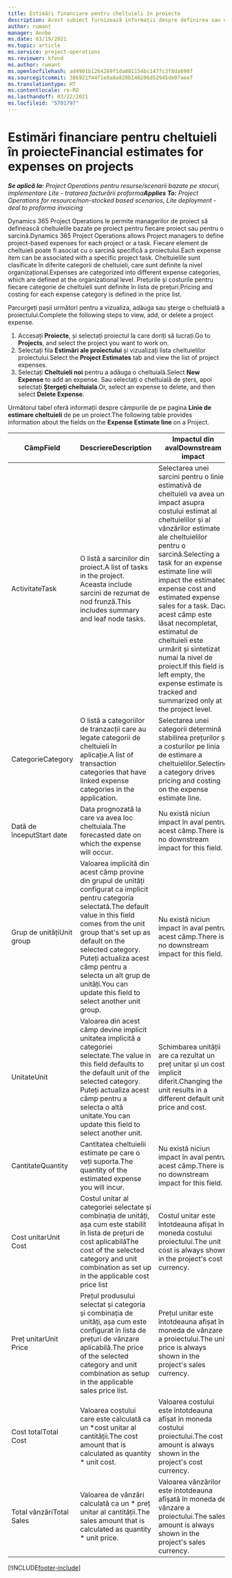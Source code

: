 ```yaml
---
title: Estimări financiare pentru cheltuieli în proiecte
description: Acest subiect furnizează informații despre definirea sau estimarea cheltuielilor bazate pe proiecte.
author: rumant
manager: Annbe
ms.date: 03/19/2021
ms.topic: article
ms.service: project-operations
ms.reviewer: kfend
ms.author: rumant
ms.openlocfilehash: ad4901b1264289f1da881154bc147fc3f8da698f
ms.sourcegitcommit: 386921f44f1e9a8a828b140206d52945de07aee7
ms.translationtype: HT
ms.contentlocale: ro-RO
ms.lasthandoff: 03/22/2021
ms.locfileid: "5701797"
---
```

# <a name="financial-estimates-for-expenses-on-projects"></a><span data-ttu-id="02a63-103">Estimări financiare pentru cheltuieli în proiecte</span><span class="sxs-lookup"><span data-stu-id="02a63-103">Financial estimates for expenses on projects</span></span>
<span data-ttu-id="02a63-104">_**Se aplică la:** Project Operations pentru resurse/scenarii bazate pe stocuri, implementare Lite - tratarea facturării proforma_</span><span class="sxs-lookup"><span data-stu-id="02a63-104">_**Applies To:** Project Operations for resource/non-stocked based scenarios, Lite deployment - deal to proforma invoicing_</span></span>

<span data-ttu-id="02a63-105">Dynamics 365 Project Operations le permite managerilor de proiect să definească cheltuielile bazate pe proiect pentru fiecare proiect sau pentru o sarcină.</span><span class="sxs-lookup"><span data-stu-id="02a63-105">Dynamics 365 Project Operations allows Project managers to define project-based expenses for each project or a task.</span></span> <span data-ttu-id="02a63-106">Fiecare element de cheltuieli poate fi asociat cu o sarcină specifică a proiectului.</span><span class="sxs-lookup"><span data-stu-id="02a63-106">Each expense item can be associated with a specific project task.</span></span> <span data-ttu-id="02a63-107">Cheltuielile sunt clasificate în diferite categorii de cheltuieli, care sunt definite la nivel organizațional.</span><span class="sxs-lookup"><span data-stu-id="02a63-107">Expenses are categorized into different expense categories, which are defined at the organizational level.</span></span> <span data-ttu-id="02a63-108">Prețurile și costurile pentru fiecare categorie de cheltuieli sunt definite în lista de prețuri.</span><span class="sxs-lookup"><span data-stu-id="02a63-108">Pricing and costing for each expense category is defined in the price list.</span></span> 

<span data-ttu-id="02a63-109">Parcurgeți pașii următori pentru a vizualiza, adăuga sau șterge o cheltuială a proiectului.</span><span class="sxs-lookup"><span data-stu-id="02a63-109">Complete the following steps to view, add, or delete a project expense.</span></span>

1. <span data-ttu-id="02a63-110">Accesați **Proiecte**, și selectați proiectul la care doriți să lucrați.</span><span class="sxs-lookup"><span data-stu-id="02a63-110">Go to **Projects**, and select the project you want to work on.</span></span>
2. <span data-ttu-id="02a63-111">Selectați fila **Estimări ale proiectului** și vizualizați lista cheltuielilor proiectului.</span><span class="sxs-lookup"><span data-stu-id="02a63-111">Select the **Project Estimates** tab and view the list of project expenses.</span></span>
3. <span data-ttu-id="02a63-112">Selectați **Cheltuieli noi** pentru a adăuga o cheltuială.</span><span class="sxs-lookup"><span data-stu-id="02a63-112">Select **New Expense** to add an expense.</span></span> <span data-ttu-id="02a63-113">Sau selectați o cheltuială de șters, apoi selectați **Ștergeți cheltuiala**.</span><span class="sxs-lookup"><span data-stu-id="02a63-113">Or, select an expense to delete, and then select **Delete Expense**.</span></span>

<span data-ttu-id="02a63-114">Următorul tabel oferă informații despre câmpurile de pe pagina **Linie de estimare cheltuieli** de pe un proiect.</span><span class="sxs-lookup"><span data-stu-id="02a63-114">The following table provides information about the fields on the **Expense Estimate line** on a Project.</span></span> 

| <span data-ttu-id="02a63-115">**Câmp**</span><span class="sxs-lookup"><span data-stu-id="02a63-115">**Field**</span></span> | <span data-ttu-id="02a63-116">**Descriere**</span><span class="sxs-lookup"><span data-stu-id="02a63-116">**Description**</span></span> | <span data-ttu-id="02a63-117">**Impactul din aval**</span><span class="sxs-lookup"><span data-stu-id="02a63-117">**Downstream impact**</span></span> |
| --- | --- | --- |
| <span data-ttu-id="02a63-118">Activitate</span><span class="sxs-lookup"><span data-stu-id="02a63-118">Task</span></span> | <span data-ttu-id="02a63-119">O listă a sarcinilor din proiect.</span><span class="sxs-lookup"><span data-stu-id="02a63-119">A list of tasks in the project.</span></span> <span data-ttu-id="02a63-120">Aceasta include sarcini de rezumat de nod frunză.</span><span class="sxs-lookup"><span data-stu-id="02a63-120">This includes summary and leaf node tasks.</span></span> | <span data-ttu-id="02a63-121">Selectarea unei sarcini pentru o linie estimativă de cheltuieli va avea un impact asupra costului estimat al cheltuielilor și al vânzărilor estimate ale cheltuielilor pentru o sarcină.</span><span class="sxs-lookup"><span data-stu-id="02a63-121">Selecting a task for an expense estimate line will impact the estimated expense cost and estimated expense sales for a task.</span></span> <span data-ttu-id="02a63-122">Dacă acest câmp este lăsat necompletat, estimatul de cheltuieli este urmărit și sintetizat numai la nivel de proiect.</span><span class="sxs-lookup"><span data-stu-id="02a63-122">If this field is left empty, the expense estimate is tracked and summarized only at the project level.</span></span> |
| <span data-ttu-id="02a63-123">Categorie</span><span class="sxs-lookup"><span data-stu-id="02a63-123">Category</span></span> | <span data-ttu-id="02a63-124">O listă a categoriilor de tranzacții care au legate categorii de cheltuieli în aplicație.</span><span class="sxs-lookup"><span data-stu-id="02a63-124">A list of transaction categories that have linked expense categories in the application.</span></span> | <span data-ttu-id="02a63-125">Selectarea unei categorii determină stabilirea prețurilor și a costurilor pe linia de estimare a cheltuielilor.</span><span class="sxs-lookup"><span data-stu-id="02a63-125">Selecting a category drives pricing and costing on the expense estimate line.</span></span> |
| <span data-ttu-id="02a63-126">Dată de început</span><span class="sxs-lookup"><span data-stu-id="02a63-126">Start date</span></span> | <span data-ttu-id="02a63-127">Data prognozată la care va avea loc cheltuiala.</span><span class="sxs-lookup"><span data-stu-id="02a63-127">The forecasted date on which the expense will occur.</span></span> | <span data-ttu-id="02a63-128">Nu există niciun impact în aval pentru acest câmp.</span><span class="sxs-lookup"><span data-stu-id="02a63-128">There is no downstream impact for this field.</span></span> |
| <span data-ttu-id="02a63-129">Grup de unități</span><span class="sxs-lookup"><span data-stu-id="02a63-129">Unit group</span></span> | <span data-ttu-id="02a63-130">Valoarea implicită din acest câmp provine din grupul de unități configurat ca implicit pentru categoria selectată.</span><span class="sxs-lookup"><span data-stu-id="02a63-130">The default value in this field comes from the unit group that's set up as default on the selected category.</span></span> <span data-ttu-id="02a63-131">Puteți actualiza acest câmp pentru a selecta un alt grup de unități.</span><span class="sxs-lookup"><span data-stu-id="02a63-131">You can update this field to select another unit group.</span></span> | <span data-ttu-id="02a63-132">Nu există niciun impact în aval pentru acest câmp.</span><span class="sxs-lookup"><span data-stu-id="02a63-132">There is no downstream impact for this field.</span></span> |
| <span data-ttu-id="02a63-133">Unitate</span><span class="sxs-lookup"><span data-stu-id="02a63-133">Unit</span></span> | <span data-ttu-id="02a63-134">Valoarea din acest câmp devine implicit unitatea implicită a categoriei selectate.</span><span class="sxs-lookup"><span data-stu-id="02a63-134">The value in this field defaults to the default unit of the selected category.</span></span> <span data-ttu-id="02a63-135">Puteți actualiza acest câmp pentru a selecta o altă unitate.</span><span class="sxs-lookup"><span data-stu-id="02a63-135">You can update this field to select another unit.</span></span> | <span data-ttu-id="02a63-136">Schimbarea unității are ca rezultat un preț unitar și un cost implicit diferit.</span><span class="sxs-lookup"><span data-stu-id="02a63-136">Changing the unit results in a different default unit price and cost.</span></span> |
| <span data-ttu-id="02a63-137">Cantitate</span><span class="sxs-lookup"><span data-stu-id="02a63-137">Quantity</span></span> | <span data-ttu-id="02a63-138">Cantitatea cheltuielii estimate pe care o veți suporta.</span><span class="sxs-lookup"><span data-stu-id="02a63-138">The quantity of the estimated expense you will incur.</span></span> | <span data-ttu-id="02a63-139">Nu există niciun impact în aval pentru acest câmp.</span><span class="sxs-lookup"><span data-stu-id="02a63-139">There is no downstream impact for this field.</span></span> |
| <span data-ttu-id="02a63-140">Cost unitar</span><span class="sxs-lookup"><span data-stu-id="02a63-140">Unit Cost</span></span> | <span data-ttu-id="02a63-141">Costul unitar al categoriei selectate și combinația de unități, așa cum este stabilit în lista de prețuri de cost aplicabilă</span><span class="sxs-lookup"><span data-stu-id="02a63-141">The cost of the selected category and unit combination as set up in the applicable cost price list</span></span> | <span data-ttu-id="02a63-142">Costul unitar este întotdeauna afișat în moneda costului proiectului.</span><span class="sxs-lookup"><span data-stu-id="02a63-142">The unit cost is always shown in the project's cost currency.</span></span> |
| <span data-ttu-id="02a63-143">Preț unitar</span><span class="sxs-lookup"><span data-stu-id="02a63-143">Unit Price</span></span> | <span data-ttu-id="02a63-144">Prețul produsului selectat și categoria și combinația de unități, așa cum este configurat în lista de prețuri de vânzare aplicabilă.</span><span class="sxs-lookup"><span data-stu-id="02a63-144">The price of the selected category and unit combination as setup in the applicable sales price list.</span></span> | <span data-ttu-id="02a63-145">Prețul unitar este întotdeauna afișat în moneda de vânzare a proiectului.</span><span class="sxs-lookup"><span data-stu-id="02a63-145">The unit price is always shown in the project's sales currency.</span></span> |
| <span data-ttu-id="02a63-146">Cost total</span><span class="sxs-lookup"><span data-stu-id="02a63-146">Total Cost</span></span> | <span data-ttu-id="02a63-147">Valoarea costului care este calculată ca un \*cost unitar al cantității.</span><span class="sxs-lookup"><span data-stu-id="02a63-147">The cost amount that is calculated as quantity \* unit cost.</span></span>| <span data-ttu-id="02a63-148">Valoarea costului este întotdeauna afișat în moneda costului proiectului.</span><span class="sxs-lookup"><span data-stu-id="02a63-148">The cost amount is always shown in the project's cost currency.</span></span> |
| <span data-ttu-id="02a63-149">Total vânzări</span><span class="sxs-lookup"><span data-stu-id="02a63-149">Total Sales</span></span> | <span data-ttu-id="02a63-150">Valoarea de vânzări calculată ca un \* preț unitar al cantității.</span><span class="sxs-lookup"><span data-stu-id="02a63-150">The sales amount that is calculated as quantity \* unit price.</span></span> | <span data-ttu-id="02a63-151">Valoarea vânzărilor este întotdeauna afișată în moneda de vânzare a proiectului.</span><span class="sxs-lookup"><span data-stu-id="02a63-151">The sales amount is always shown in the project's sales currency.</span></span> |


[!INCLUDE[footer-include](../includes/footer-banner.md)]
